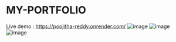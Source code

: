 ﻿# MY-PORTFOLIO
 Live demo : https://poojitha-reddy.onrender.com/ 
![image](https://github.com/user-attachments/assets/b3fdfaac-bd5e-4909-adfa-57f7478b222f)
![image](https://github.com/user-attachments/assets/4f262c41-600f-49f5-b11d-619550350c6b)
![image](https://github.com/user-attachments/assets/061b55e8-82a3-4f04-b153-962e42c627e2)

